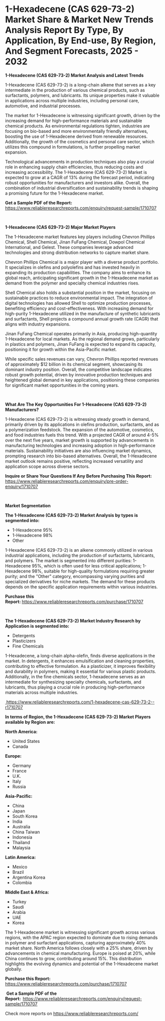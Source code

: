 <p><h1>1-Hexadecene (CAS 629-73-2) Market Share & Market New Trends Analysis Report By Type, By Application, By End-use, By Region, And Segment Forecasts, 2025 - 2032</h1></p><p><strong>1-Hexadecene (CAS 629-73-2) Market Analysis and Latest Trends</strong></p>
<p><p>1-Hexadecene (CAS 629-73-2) is a long-chain alkene that serves as a key intermediate in the production of various chemical products, such as surfactants, polymers, and lubricants. Its unique properties make it valuable in applications across multiple industries, including personal care, automotive, and industrial processes. </p><p>The market for 1-Hexadecene is witnessing significant growth, driven by the increasing demand for high-performance materials and sustainable chemical products. As environmental regulations tighten, industries are focusing on bio-based and more environmentally friendly alternatives, boosting the use of 1-Hexadecene derived from renewable resources. Additionally, the growth of the cosmetics and personal care sector, which utilizes this compound in formulations, is further propelling market expansion.</p><p>Technological advancements in production techniques also play a crucial role in enhancing supply chain efficiencies, thus reducing costs and increasing accessibility. The 1-Hexadecene (CAS 629-73-2) Market is expected to grow at a CAGR of 13% during the forecast period, indicating robust opportunities for manufacturers and investors alike. Overall, the combination of industrial diversification and sustainability trends is shaping a promising future for the 1-Hexadecene market.</p></p>
<p><strong>Get a Sample PDF of the Report:&nbsp;</strong> <a href="https://www.reliableresearchreports.com/enquiry/request-sample/1710707?utm_campaign=1512&utm_medium=2&utm_source=Github&utm_content=ia&utm_term=10012025&utm_id=1-hexadecene-cas-629-73-2">https://www.reliableresearchreports.com/enquiry/request-sample/1710707</a></p>
<p>&nbsp;</p>
<p><strong>1-Hexadecene (CAS 629-73-2) Major Market Players</strong></p>
<p><p>The 1-Hexadecene market features key players including Chevron Phillips Chemical, Shell Chemical, Jinan FuFang Chemical, Dowpol Chemical International, and Gelest. These companies leverage advanced technologies and strong distribution networks to capture market share.</p><p>Chevron Phillips Chemical is a major player with a diverse product portfolio. It specializes in olefins and polyolefins and has invested heavily in expanding its production capabilities. The company aims to enhance its global reach, anticipating significant growth in the 1-Hexadecene market as demand from the polymer and specialty chemical industries rises. </p><p>Shell Chemical also holds a substantial position in the market, focusing on sustainable practices to reduce environmental impact. The integration of digital technologies has allowed Shell to optimize production processes, benefiting efficiency and cost-effectiveness. With increasing demand for high-purity 1-Hexadecene utilized in the manufacture of synthetic lubricants and surfactants, Shell projects a compound annual growth rate (CAGR) that aligns with industry expansions. </p><p>Jinan FuFang Chemical operates primarily in Asia, producing high-quantity 1-Hexadecene for local markets. As the regional demand grows, particularly in plastics and polymers, Jinan FuFang is expected to expand its capacity, positioning it for growth within the Asia-Pacific market.</p><p>While specific sales revenues can vary, Chevron Phillips reported revenues of approximately $12 billion in its chemical segment, showcasing its dominant industry position. Overall, the competitive landscape indicates robust growth potential, driven by innovative production techniques and heightened global demand in key applications, positioning these companies for significant market opportunities in the coming years.</p></p>
<p>&nbsp;</p>
<p><strong>What Are The Key Opportunities For 1-Hexadecene (CAS 629-73-2) Manufacturers?</strong></p>
<p><p>1-Hexadecene (CAS 629-73-2) is witnessing steady growth in demand, primarily driven by its applications in olefins production, surfactants, and as a polymerization feedstock. The expansion of the automotive, cosmetics, and food industries fuels this trend. With a projected CAGR of around 4-5% over the next five years, market growth is supported by advancements in manufacturing technologies and increasing adoption in high-performance materials. Sustainability initiatives are also influencing market dynamics, prompting research into bio-based alternatives. Overall, the 1-Hexadecene market outlook remains positive, reflecting increased versatility and application scope across diverse sectors.</p></p>
<p><strong>Inquire or Share Your Questions If Any Before Purchasing This Report:</strong> <a href="https://www.reliableresearchreports.com/enquiry/pre-order-enquiry/1710707?utm_campaign=1512&utm_medium=2&utm_source=Github&utm_content=ia&utm_term=10012025&utm_id=1-hexadecene-cas-629-73-2">https://www.reliableresearchreports.com/enquiry/pre-order-enquiry/1710707</a></p>
<p>&nbsp;</p>
<p><strong>Market Segmentation</strong></p>
<p><strong>The 1-Hexadecene (CAS 629-73-2) Market Analysis by types is segmented into:</strong></p>
<p><ul><li>1-Hexadecene 95%</li><li>1-Hexadecene 98%</li><li>Other</li></ul></p>
<p><p>1-Hexadecene (CAS 629-73-2) is an alkene commonly utilized in various industrial applications, including the production of surfactants, lubricants, and polymers. The market is segmented into different purities: 1-Hexadecene 95%, which is often used for less critical applications; 1-Hexadecene 98%, suitable for high-quality formulations requiring greater purity; and the "Other" category, encompassing varying purities and specialized derivatives for niche markets. The demand for these products depends on the specific application requirements within various industries.</p></p>
<p><strong>Purchase this Report:&nbsp;</strong><a href="https://www.reliableresearchreports.com/purchase/1710707?utm_campaign=1512&utm_medium=2&utm_source=Github&utm_content=ia&utm_term=10012025&utm_id=1-hexadecene-cas-629-73-2">https://www.reliableresearchreports.com/purchase/1710707</a></p>
<p>&nbsp;</p>
<p><strong>The 1-Hexadecene (CAS 629-73-2) Market Industry Research by Application is segmented into:</strong></p>
<p><ul><li>Detergents</li><li>Plasticizers</li><li>Fine Chemicals</li></ul></p>
<p><p>1-Hexadecene, a long-chain alpha-olefin, finds diverse applications in the market. In detergents, it enhances emulsification and cleaning properties, contributing to effective formulation. As a plasticizer, it improves flexibility and durability in polymers, making it essential for various plastic products. Additionally, in the fine chemicals sector, 1-hexadecene serves as an intermediate for synthesizing specialty chemicals, surfactants, and lubricants, thus playing a crucial role in producing high-performance materials across multiple industries.</p></p>
<p><a href="https://www.reliableresearchreports.com/1-hexadecene-cas-629-73-2--r1710707?utm_campaign=1512&utm_medium=2&utm_source=Github&utm_content=ia&utm_term=10012025&utm_id=1-hexadecene-cas-629-73-2">&nbsp;https://www.reliableresearchreports.com/1-hexadecene-cas-629-73-2--r1710707</a></p>
<p><strong>In terms of Region, the 1-Hexadecene (CAS 629-73-2) Market Players available by Region are:</strong></p>
<p>
    <p> <strong> North America: </strong>
        <ul>
            <li>United States</li>
            <li>Canada</li>
        </ul>
        </p> 
    <p> <strong> Europe: </strong>
        <ul>
            <li>Germany</li>
            <li>France</li>
            <li>U.K.</li>
            <li>Italy</li>
            <li>Russia</li>
        </ul>
        </p> 
    <p> <strong> Asia-Pacific: </strong>
        <ul>
            <li>China</li>
            <li>Japan</li>
            <li>South Korea</li>
            <li>India</li>
            <li>Australia</li>
            <li>China Taiwan</li>
            <li>Indonesia</li>
            <li>Thailand</li>
            <li>Malaysia</li>
        </ul>
        </p> 
    <p> <strong> Latin America: </strong>
        <ul>
            <li>Mexico</li>
            <li>Brazil</li>
            <li>Argentina Korea</li>
            <li>Colombia</li>
        </ul>
        </p> 
    <p> <strong> Middle East & Africa: </strong>
        <ul>
            <li>Turkey</li>
            <li>Saudi</li>
            <li>Arabia</li>
            <li>UAE</li>
            <li>Korea</li>
        </ul>
    </p>
    </p>
<p><p>The 1-Hexadecene market is witnessing significant growth across various regions, with the APAC region expected to dominate due to rising demands in polymer and surfactant applications, capturing approximately 40% market share. North America follows closely with a 25% share, driven by advancements in chemical manufacturing. Europe is poised at 20%, while China continues to grow, contributing around 15%. This distribution highlights the evolving dynamics and potential of the 1-Hexadecene market globally.</p></p>
<p><strong>Purchase this Report: </strong><a href="https://www.reliableresearchreports.com/purchase/1710707?utm_campaign=1512&utm_medium=2&utm_source=Github&utm_content=ia&utm_term=10012025&utm_id=1-hexadecene-cas-629-73-2">https://www.reliableresearchreports.com/purchase/1710707</a></p>
<p>&nbsp;<strong>Get a Sample PDF of the Report:&nbsp;&nbsp;</strong><a href="https://www.reliableresearchreports.com/enquiry/request-sample/1710707?utm_campaign=1512&utm_medium=2&utm_source=Github&utm_content=ia&utm_term=10012025&utm_id=1-hexadecene-cas-629-73-2">https://www.reliableresearchreports.com/enquiry/request-sample/1710707</a></p>
<p><strong></strong></p>
<p>Check more reports on <a href="https://www.reliableresearchreports.com/?utm_campaign=1512&utm_medium=2&utm_source=Github&utm_content=ia&utm_term=10012025&utm_id=1-hexadecene-cas-629-73-2">https://www.reliableresearchreports.com/</a></p>